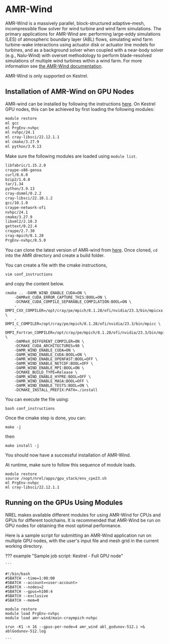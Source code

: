 # AMR-Wind

AMR-Wind is a massively parallel, block-structured adaptive-mesh,
incompressible flow solver for wind turbine and wind farm
simulations. The primary applications for AMR-Wind are: performing
large-eddy simulations (LES) of atmospheric boundary layer (ABL)
flows, simulating wind farm turbine-wake interactions using actuator
disk or actuator line models for turbines, and as a background solver
when coupled with a near-body solver (e.g., Nalu-Wind) with overset
methodology to perform blade-resolved simulations of multiple wind
turbines within a wind farm. For more information see [the AMR-Wind documentation](https://github.com/Exawind/amr-wind).

AMR-Wind is only supported on Kestrel. 


## Installation of AMR-Wind on GPU Nodes

AMR-wind can be installed by following the instructions [here](https://exawind.github.io/amr-wind/user/build.html#building-from-source).
On Kestrel GPU nodes, this can be achieved by first loading the following modules:

```bash
module restore 
ml gcc
ml PrgEnv-nvhpc
ml nvhpc/24.1
ml cray-libsci/22.12.1.1
ml cmake/3.27.9
ml python/3.9.13
```

Make sure the following modules are loaded using `module list`.

```bash
libfabric/1.15.2.0
craype-x86-genoa 
curl/8.6.0   
bzip2/1.0.8  
tar/1.34  
python/3.9.13
cray-dsmml/0.2.2 
cray-libsci/22.10.1.2 
gcc/10.1.0
craype-network-ofi  
nvhpc/24.1
cmake/3.27.9 
libxml2/2.10.3 
gettext/0.22.4 
craype/2.7.30 
cray-mpich/8.1.28 
PrgEnv-nvhpc/8.5.0
```


You can clone the latest version of AMR-wind from [here](https://github.com/Exawind/amr-wind?tab=readme-ov-file).
Once cloned, `cd` into the AMR directory and create a build folder.

You can create a file with the cmake instructions, 

```
vim conf_instructions
```

and copy the content below.

```
cmake .. -DAMR_WIND_ENABLE_CUDA=ON \
    -DAMReX_CUDA_ERROR_CAPTURE_THIS:BOOL=ON \
    -DCMAKE_CUDA_COMPILE_SEPARABLE_COMPILATION:BOOL=ON \
    -DMPI_CXX_COMPILER=/opt/cray/pe/mpich/8.1.28/ofi/nvidia/23.3/bin/mpicxx \
    -DMPI_C_COMPILER=/opt/cray/pe/mpich/8.1.28/ofi/nvidia/23.3/bin/mpicc \
    -DMPI_Fortran_COMPILER=/opt/cray/pe/mpich/8.1.28/ofi/nvidia/23.3/bin/mpifort \
    -DAMReX_DIFFERENT_COMPILER=ON \
    -DCMAKE_CUDA_ARCHITECTURES=90 \
    -DAMR_WIND_ENABLE_CUDA=ON \
    -DAMR_WIND_ENABLE_CUDA:BOOL=ON \
    -DAMR_WIND_ENABLE_OPENFAST:BOOL=OFF \
    -DAMR_WIND_ENABLE_NETCDF:BOOL=OFF \
    -DAMR_WIND_ENABLE_MPI:BOOL=ON \
    -DCMAKE_BUILD_TYPE=Release \
    -DAMR_WIND_ENABLE_HYPRE:BOOL=OFF \
    -DAMR_WIND_ENABLE_MASA:BOOL=OFF \
    -DAMR_WIND_ENABLE_TESTS:BOOL=ON \
    -DCMAKE_INSTALL_PREFIX:PATH=./install
```

You can execute the file using:

```
bash conf_instructions
```

Once the cmake step is done, you can:

```
make -j 
```

then 

```
make install -j 
```

You should now have a successful installation of AMR-Wind. 

At runtime, make sure to follow this sequence of module loads.

```
module restore 
source /nopt/nrel/apps/gpu_stack/env_cpe23.sh
ml PrgEnv-nvhpc
ml cray-libsci/22.12.1.1
```


## Running on the GPUs Using Modules

NREL makes available different modules for using AMR-Wind for CPUs and GPUs for
different toolchains. It is recommended that AMR-Wind be run on GPU nodes for obtaining the most optimal
performance.

Here is a sample script for submitting an AMR-Wind application run on multiple GPU nodes, with the user's input file and mesh grid in the current working directory.

??? example "Sample job script: Kestrel - Full GPU node"

    ```

    #!/bin/bash
    #SBATCH --time=1:00:00 
    #SBATCH --account=<user-account>
    #SBATCH --nodes=2
    #SBATCH --gpus=h100:4
    #SBATCH --exclusive
    #SBATCH --mem=0

    module restore 
    module load PrgEnv-nvhpc
    module load amr-wind/main-craympich-nvhpc

    srun -K1 -n 16 --gpus-per-node=4 amr_wind abl_godunov-512.i >& ablGodunov-512.log

    ```
